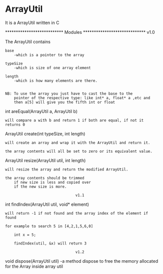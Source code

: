 # ArrayUtil
It is a ArrayUtil written in C

*************************** Modules *****************************
							v1.0

The ArrayUtil contains

    base
    	-which is a pointer to the array

    typeSize
    	-which is size of one array element

    length
    	-which is how many elements are there.


	NB: To use the array you just have to cast the base to the 
		pointer of the respective type: like int* a, float* a ,etc and 
		then a[5] will give you the fifth int or float

int areEqual(ArrayUtil a, ArrayUtil b)

    will compare a with b and return 1 if both are equal, if not it returns 0 


ArrayUtil create(int typeSize, int length)

    will create an array and wrap it with the ArrayUtil and return it.

    the array contents will all be set to zero or its equivalent value.


ArrayUtil resize(ArrayUtil util, int length)

    will resize the array and return the modified ArrayUtil.

    the array contents should be trimmed 
    	if new size is less and copied over 
    	if the new size is more.

									v1.1

int findIndex(ArrayUtil util, void* element)

	will return -1 if not found and the array index of the element if found

	for example to search 5 in [4,2,1,5,6,0]

		int x = 5;

		findIndex(util, &x) will return 3

									v1.2

void dispose(ArrayUtil util)
	-a method dispose to free the memory allocated for the Array inside array util